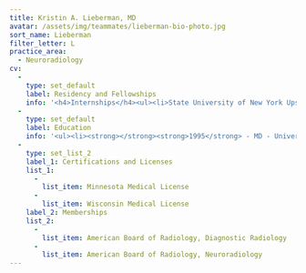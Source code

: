 ```yaml
---
title: Kristin A. Lieberman, MD
avatar: /assets/img/teammates/lieberman-bio-photo.jpg
sort_name: Lieberman
filter_letter: L
practice_area:
  - Neuroradiology
cv:
  - 
    type: set_default
    label: Residency and Fellowships
    info: '<h4>Internships</h4><ul><li>State University of New York Upstate Medical University, Syracuse, NY - 1996</li></ul><h4>Residencies</h4><ul><li>State University of New York Upstate Medical University, Syracuse, NY - 2000</li></ul><h4>Fellowships</h4><ul><li>State University of New York Upstate Medical University, Syracuse, NY - 2001<span></span></li></ul>'
  - 
    type: set_default
    label: Education
    info: '<ul><li><strong></strong><strong>1995</strong> - MD - University of Wisconsin - Madison Madison, WI</li><li><strong>1990</strong> - BA - Ripon College, Ripon, WI<span></span></li></ul>'
  - 
    type: set_list_2
    label_1: Certifications and Licenses
    list_1:
      - 
        list_item: Minnesota Medical License
      - 
        list_item: Wisconsin Medical License
    label_2: Memberships
    list_2:
      - 
        list_item: American Board of Radiology, Diagnostic Radiology
      - 
        list_item: American Board of Radiology, Neuroradiology
---
```

